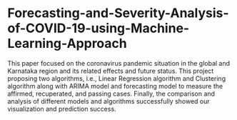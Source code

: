 # Forecasting-and-Severity-Analysis-of-COVID-19-using-Machine-Learning-Approach
This paper focused on the coronavirus pandemic situation in the global and Karnataka region and its related effects and future status. This project proposing two algorithms, i.e., Linear Regression algorithm and Clustering algorithm along with ARIMA model and forecasting model to measure the affirmed, recuperated, and passing cases. Finally, the comparison and analysis of different models and algorithms successfully showed our visualization and prediction success.

